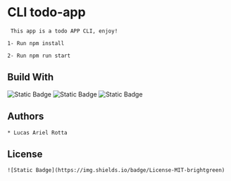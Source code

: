 # CLI todo-app 

```
 This app is a todo APP CLI, enjoy! 
```
```
1- Run npm install
```

```
2- Run npm run start
```

## Build With
![Static Badge](https://img.shields.io/badge/npm-red?logo=npm) ![Static Badge](https://img.shields.io/badge/javascript-black?logo=javascript) ![Static Badge](https://img.shields.io/badge/node-black?logo=nodedotjs&labelColor=black&color=green)


## Authors
```
* Lucas Ariel Rotta
```

## License
```
![Static Badge](https://img.shields.io/badge/License-MIT-brightgreen)
```